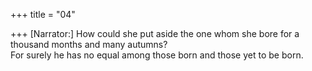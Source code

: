 +++
title = "04"

+++
[Narrator:] How could she put aside the one whom she bore for a  thousand months and many autumns?  
For surely he has no equal among those born and those yet to be born. 